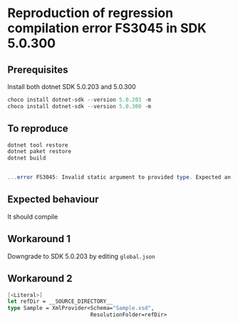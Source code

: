 # Reproduction of regression compilation error FS3045 in SDK 5.0.300

## Prerequisites

Install both dotnet SDK 5.0.203 and 5.0.300

```powershell
choco install dotnet-sdk --version 5.0.203 -m
choco install dotnet-sdk --version 5.0.300 -m
```

## To reproduce

```powershell
dotnet tool restore
dotnet paket restore
dotnet build


...error FS3045: Invalid static argument to provided type. Expected an argument of kind 'string'.
```

## Expected behaviour

It should compile

## Workaround 1

Downgrade to SDK 5.0.203 by editing `global.json`

## Workaround 2

```fsharp
[<Literal>]
let refDir = __SOURCE_DIRECTORY__
type Sample = XmlProvider<Schema="Sample.xsd",
                          ResolutionFolder=refDir>
```
